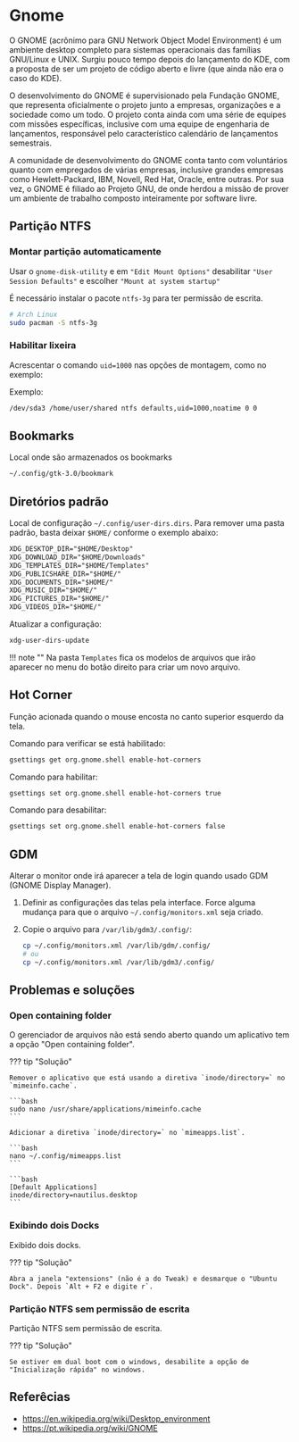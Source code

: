 # Gnome

O GNOME (acrônimo para GNU Network Object Model Environment) é um ambiente desktop completo para sistemas operacionais das famílias GNU/Linux e UNIX.
Surgiu pouco tempo depois do lançamento do KDE, com a proposta de ser um projeto de código aberto e livre (que ainda não era o caso do KDE).

O desenvolvimento do GNOME é supervisionado pela Fundação GNOME, que representa oficialmente o projeto junto a empresas, organizações e a sociedade como um todo. O projeto conta ainda com uma série de equipes com missões específicas, inclusive com uma equipe de engenharia de lançamentos, responsável pelo característico calendário de lançamentos semestrais.

A comunidade de desenvolvimento do GNOME conta tanto com voluntários quanto com empregados de várias empresas, inclusive grandes empresas como Hewlett-Packard, IBM, Novell, Red Hat, Oracle, entre outras. Por sua vez, o GNOME é filiado ao Projeto GNU, de onde herdou a missão de prover um ambiente de trabalho composto inteiramente por software livre.

## Partição NTFS

### Montar partição automaticamente

Usar o `gnome-disk-utility` e em `"Edit Mount Options"` desabilitar `"User Session Defaults"` e escolher `"Mount at system startup"`

É necessário instalar o pacote `ntfs-3g` para ter permissão de escrita.

```bash
# Arch Linux
sudo pacman -S ntfs-3g
```

### Habilitar lixeira

Acrescentar o comando `uid=1000` nas opções de montagem, como no exemplo:

Exemplo:

```bash
/dev/sda3 /home/user/shared ntfs defaults,uid=1000,noatime 0 0
```

## Bookmarks

Local onde são armazenados os bookmarks

```bash
~/.config/gtk-3.0/bookmark
```

## Diretórios padrão

Local de configuração `~/.config/user-dirs.dirs`. Para remover uma pasta padrão, basta deixar `$HOME/` conforme o exemplo abaixo:

```txt
XDG_DESKTOP_DIR="$HOME/Desktop"
XDG_DOWNLOAD_DIR="$HOME/Downloads"
XDG_TEMPLATES_DIR="$HOME/Templates"
XDG_PUBLICSHARE_DIR="$HOME/"
XDG_DOCUMENTS_DIR="$HOME/"
XDG_MUSIC_DIR="$HOME/"
XDG_PICTURES_DIR="$HOME/"
XDG_VIDEOS_DIR="$HOME/"
```

Atualizar a configuração:

```bash
xdg-user-dirs-update
```

!!! note ""
    Na pasta `Templates` fica os modelos de arquivos que irão aparecer no menu do botão direito para criar um novo arquivo.

## Hot Corner

Função acionada quando o mouse encosta no canto superior esquerdo da tela.

Comando para verificar se está habilitado:

```bash
gsettings get org.gnome.shell enable-hot-corners
```

Comando para habilitar:

```bash
gsettings set org.gnome.shell enable-hot-corners true
```

Comando para desabilitar:

```bash
gsettings set org.gnome.shell enable-hot-corners false
```

## GDM

Alterar o monitor onde irá aparecer a tela de login quando usado GDM (GNOME Display Manager).

1. Definir as configurações das telas pela interface. Force alguma mudança para que o arquivo `~/.config/monitors.xml` seja criado.

1. Copie o arquivo para `/var/lib/gdm3/.config/`:

    ```bash
    cp ~/.config/monitors.xml /var/lib/gdm/.config/
    # ou
    cp ~/.config/monitors.xml /var/lib/gdm3/.config/
    ```

## Problemas e soluções

### Open containing folder

O gerenciador de arquivos não está sendo aberto quando um aplicativo tem a opção "Open containing folder".

??? tip "Solução"

    Remover o aplicativo que está usando a diretiva `inode/directory=` no `mimeinfo.cache`.

    ```bash
    sudo nano /usr/share/applications/mimeinfo.cache
    ```

    Adicionar a diretiva `inode/directory=` no `mimeapps.list`.

    ```bash
    nano ~/.config/mimeapps.list
    ```

    ```bash
    [Default Applications]
    inode/directory=nautilus.desktop
    ```

### Exibindo dois Docks

Exibido dois docks.

??? tip "Solução"

    Abra a janela "extensions" (não é a do Tweak) e desmarque o "Ubuntu Dock". Depois `Alt + F2 e digite r`.

### Partição NTFS sem permissão de escrita

Partição NTFS sem permissão de escrita.

??? tip "Solução"

    Se estiver em dual boot com o windows, desabilite a opção de "Inicialização rápida" no windows.

## Referêcias

- <https://en.wikipedia.org/wiki/Desktop_environment>
- <https://pt.wikipedia.org/wiki/GNOME>
